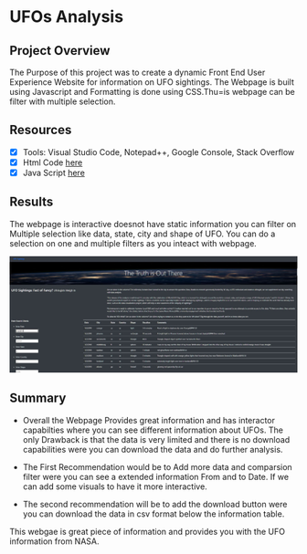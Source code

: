# UFOs Analysis

## Project Overview
The Purpose of this project was to create a dynamic Front End User Experience Website for information on UFO sightings.
The Webpage is built using Javascript and Formatting is done using CSS.Thu=is webpage can be filter with multiple selection.

## Resources
- [x] Tools: Visual Studio Code, Notepad++, Google Console, Stack Overflow
- [x] Html Code [here](https://github.com/shivam0921/UFOs/blob/main/index.html)
- [x] Java Script [here](https://github.com/shivam0921/UFOs/tree/main/static/js)

 ## Results
 The webpage is interactive doesnot have static information you can filter on Multiple selection like data, state, city and shape of UFO. You can do a selection on one and multiple filters as you inteact with webpage.
 
 ![Filter Example](https://github.com/shivam0921/UFOs/blob/main/static/images/Filter%20Working.jpg)
 
 
  ## Summary
  
  * Overall the Webpage Provides great information and has interactor capabilties where you can see different information about UFOs. The only Drawback is that the data is very       limited and there is no download capabilities were you can download the data and do further analysis.
  
  * The First Recommendation would be to Add more data and comparsion filter were you can see a extended information From and to Date. If we can add some visuals to have it more       interactive. 
  * The second recommendation will be to add the download button were you can download the data in csv format below the information table.

This webgae is great piece of information and provides you with the UFO information from NASA.

